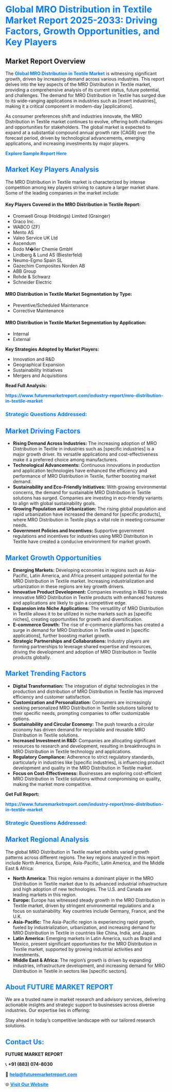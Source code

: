 <h1 style="color: #007BFF;">Global MRO Distribution in Textile Market Report 2025-2033: Driving Factors, Growth Opportunities, and Key Players</h1>

<section id="overview">
<h2>Market Report Overview</h2>
<p>The <a href="https://www.futuremarketreport.com/industry-report/mro-distribution-in-textile-market" style="color: #007BFF; text-decoration: none;"><strong>Global MRO Distribution in Textile Market</strong></a> is witnessing significant growth, driven by increasing demand across various industries. This report delves into the key aspects of the MRO Distribution in Textile market, providing a comprehensive analysis of its current status, future potential, and challenges. The demand for MRO Distribution in Textile has surged due to its wide-ranging applications in industries such as [insert industries], making it a critical component in modern-day [applications].</p>
<p>As consumer preferences shift and industries innovate, the MRO Distribution in Textile market continues to evolve, offering both challenges and opportunities for stakeholders. The global market is expected to expand at a substantial compound annual growth rate (CAGR) over the forecast period, driven by technological advancements, emerging applications, and increasing investments by major players.</p>
</section>

<section id="overview">
<p><a href="https://www.futuremarketreport.com/request-sample/reportId=25890" style="color: #007BFF; text-decoration: none;"><strong>Explore Sample Report Here</strong></a></p>
</section>

<section id="key-players">
<h2 style="color: #007BFF;">Market Key Players Analysis</h2>
<p>The MRO Distribution in Textile market is characterized by intense competition among key players striving to capture a larger market share. Some of the leading companies in the market include:</p>
<h4>Key Players Covered in the MRO Distribution in Textile Report:</h4>
<ul><li>Cromwell Group (Holdings) Limited (Grainger)</li><li>Graco Inc.</li><li>WABCO (ZF)</li><li>Mento AS</li><li>Valeo Service UK Ltd</li><li>Ascendum</li><li>Bodo M�ller Chemie GmbH</li><li>Lindberg &amp; Lund AS (Biesterfeld)</li><li>Neumo-Egmo Spain SL</li><li>Gazechim Composites Norden AB</li><li>ABB Group</li><li>Rohde &amp; Schwarz</li><li>Schneider Electric</li></ul>
<h4>MRO Distribution in Textile Market Segmentation by Type:</h4>
<ul><li>Preventive/Scheduled Maintenance</li><li>Corrective Maintenance</li></ul>

<h4>MRO Distribution in Textile Market Segmentation by Application:</h4>
<ul><li>Internal</li><li>External</li></ul>
<p><strong>Key Strategies Adopted by Market Players:</strong></p>
<ul>
<li>Innovation and R&D</li>
<li>Geographical Expansion</li>
<li>Sustainability Initiatives</li>
<li>Mergers and Acquisitions</li>
</ul>
</section>

<section>
<p><strong>Read Full Analysis: </strong></p><a href="https://www.futuremarketreport.com/industry-report/mro-distribution-in-textile-market" style="color: #007BFF; text-decoration: none;"><strong>https://www.futuremarketreport.com/industry-report/mro-distribution-in-textile-market</strong></a>
<h3 style="color: #007BFF;">Strategic Questions Addressed:</h3>
</section>

<section id="driving-factors">
<h2 style="color: #007BFF;">Market Driving Factors</h2>
<ul>
<li><strong>Rising Demand Across Industries:</strong> The increasing adoption of MRO Distribution in Textile in industries such as [specific industries] is a major growth driver. Its versatile applications and cost-effectiveness make it a preferred choice among manufacturers.</li>
<li><strong>Technological Advancements:</strong> Continuous innovations in production and application technologies have enhanced the efficiency and performance of MRO Distribution in Textile, further boosting market demand.</li>
<li><strong>Sustainability and Eco-Friendly Initiatives:</strong> With growing environmental concerns, the demand for sustainable MRO Distribution in Textile solutions has surged. Companies are investing in eco-friendly variants to align with global sustainability goals.</li>
<li><strong>Growing Population and Urbanization:</strong> The rising global population and rapid urbanization have increased the demand for [specific products], where MRO Distribution in Textile plays a vital role in meeting consumer needs.</li>
<li><strong>Government Policies and Incentives:</strong> Supportive government regulations and incentives for industries using MRO Distribution in Textile have created a conducive environment for market growth.</li>
</ul>
</section>

<section id="growth-opportunities">
<h2 style="color: #007BFF;">Market Growth Opportunities</h2>
<ul>
<li><strong>Emerging Markets:</strong> Developing economies in regions such as Asia-Pacific, Latin America, and Africa present untapped potential for the MRO Distribution in Textile market. Increasing industrialization and urbanization in these regions are key growth drivers.</li>
<li><strong>Innovative Product Development:</strong> Companies investing in R&D to create innovative MRO Distribution in Textile products with enhanced features and applications are likely to gain a competitive edge.</li>
<li><strong>Expansion into Niche Applications:</strong> The versatility of MRO Distribution in Textile allows it to be utilized in niche markets such as [specific niches], creating opportunities for growth and diversification.</li>
<li><strong>E-commerce Growth:</strong> The rise of e-commerce platforms has created a surge in demand for MRO Distribution in Textile used in [specific applications], further boosting market growth.</li>
<li><strong>Strategic Partnerships and Collaborations:</strong> Industry players are forming partnerships to leverage shared expertise and resources, driving the development and adoption of MRO Distribution in Textile products globally.</li>
</ul>
</section>

<section id="trending-factors">
<h2 style="color: #007BFF;">Market Trending Factors</h2>
<ul>
<li><strong>Digital Transformation:</strong> The integration of digital technologies in the production and distribution of MRO Distribution in Textile has improved efficiency and customer satisfaction.</li>
<li><strong>Customization and Personalization:</strong> Consumers are increasingly seeking personalized MRO Distribution in Textile solutions tailored to their specific needs, prompting companies to offer customizable options.</li>
<li><strong>Sustainability and Circular Economy:</strong> The push towards a circular economy has driven demand for recyclable and reusable MRO Distribution in Textile solutions.</li>
<li><strong>Increased Investment in R&D:</strong> Companies are allocating significant resources to research and development, resulting in breakthroughs in MRO Distribution in Textile technology and applications.</li>
<li><strong>Regulatory Compliance:</strong> Adherence to strict regulatory standards, particularly in industries like [specific industries], is influencing product development and quality in the MRO Distribution in Textile market.</li>
<li><strong>Focus on Cost-Effectiveness:</strong> Businesses are exploring cost-efficient MRO Distribution in Textile solutions without compromising on quality, making the market more competitive.</li>
</ul>
</section>

<section>
<p><strong>Get Full Report: </strong></p><a href="https://www.futuremarketreport.com/industry-report/mro-distribution-in-textile-market" style="color: #007BFF; text-decoration: none;"><strong>https://www.futuremarketreport.com/industry-report/mro-distribution-in-textile-market</strong></a>
<h3 style="color: #007BFF;">Strategic Questions Addressed:</h3>
</section>


<section id="regional-analysis">
<h2 style="color: #007BFF;">Market Regional Analysis</h2>
<p>The global MRO Distribution in Textile market exhibits varied growth patterns across different regions. The key regions analyzed in this report include North America, Europe, Asia-Pacific, Latin America, and the Middle East & Africa:</p>
<ul>
<li><strong>North America:</strong> This region remains a dominant player in the MRO Distribution in Textile market due to its advanced industrial infrastructure and high adoption of new technologies. The U.S. and Canada are leading markets in this region.</li>
<li><strong>Europe:</strong> Europe has witnessed steady growth in the MRO Distribution in Textile market, driven by stringent environmental regulations and a focus on sustainability. Key countries include Germany, France, and the U.K.</li>
<li><strong>Asia-Pacific:</strong> The Asia-Pacific region is experiencing rapid growth, fueled by industrialization, urbanization, and increasing demand for MRO Distribution in Textile in countries like China, India, and Japan.</li>
<li><strong>Latin America:</strong> Emerging markets in Latin America, such as Brazil and Mexico, present significant opportunities for the MRO Distribution in Textile market, supported by growing industrial activities and investments.</li>
<li><strong>Middle East & Africa:</strong> The region’s growth is driven by expanding industries, infrastructure development, and increasing demand for MRO Distribution in Textile in sectors like [specific sectors].</li>
</ul>
</section>

<footer>
<h2 style="color: #007BFF;">About FUTURE MARKET REPORT</h2>
<p>We are a trusted name in market research and advisory services, delivering actionable insights and strategic support to businesses across diverse industries. Our expertise lies in offering:</p>

<p>Stay ahead in today’s competitive landscape with our tailored research solutions.</p>

<h2 style="color: #007BFF;">Contact Us:</h2>
<p><strong>FUTURE MARKET REPORT</strong></p>
<p>📞 <strong>+91 (883) 074-8030</strong></p>
<p>📧 <strong><a href="mailto:help@futuremarketreport.com" style="color: #007BFF;">help@futuremarketreport.com</a></strong></p>
<p>🌐 <strong><a href="https://www.futuremarketreport.com/" style="color: #007BFF;">Visit Our Website</a></strong></p>
</footer>